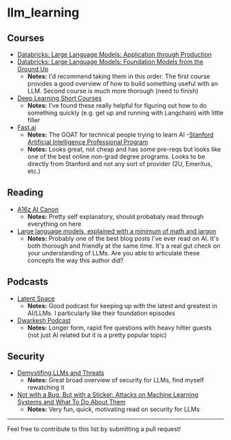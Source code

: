 # llm_learning

## Courses

- [Databricks: Large Language Models: Application through Production](https://www.edx.org/learn/computer-science/databricks-large-language-models-application-through-production)
- [Databricks: Large Language Models: Foundation Models from the Ground Up](https://www.edx.org/learn/computer-science/databricks-large-language-models-foundation-models-from-the-ground-up)
  - **Notes:** I'd recommend taking them in this order. The first course provides a good overview of how to build something useful with an LLM. Second course is much more thorough (need to finish)
- [Deep Learning Short Courses](https://www.deeplearning.ai/short-courses/)
  - **Notes:** I've found these really helpful for figuring out how to do something quickly (e.g. get up and running with Langchain) with little filler
- [Fast.ai](https://www.fast.ai/)
  - **Notes:** The GOAT for technical people trying to learn AI
-[Stanford Artificial Intelligence Professional Program](https://online.stanford.edu/programs/artificial-intelligence-professional-program)
  - **Notes:** Looks great, not cheap and has some pre-reqs but looks like one of the best online non-grad degree programs. Looks to be directly from Stanford and not any sort of provider (2U, Emeritus, etc.)

## Reading
- [A16z AI Canon](https://a16z.com/ai-canon/)
  - **Notes:** Pretty self explanatory, should probabaly read through everything on here
- [Large language models, explained with a minimum of math and jargon](https://www.understandingai.org/p/large-language-models-explained-with)
  - **Notes:** Probably one of the best blog posts I've ever read on AI. It's both thorough and friendly at the same time. It's a real gut check on your understanding of LLMs. Are you able to articulate these concepts the way this author did?

## Podcasts
- [Latent Space](https://www.google.com/url?sa=t&rct=j&q=&esrc=s&source=web&cd=&ved=2ahUKEwi22sLVrtmDAxWRlIkEHWP4AA0QFnoECBUQAQ&url=https%3A%2F%2Fpodcasts.apple.com%2Fus%2Fpodcast%2Flatent-space-the-ai-engineer-podcast-codegen-agents%2Fid1674008350&usg=AOvVaw1diCSuLVCEVR52PFrOOIYt&opi=89978449)
  - **Notes:** Good podcast for keeping up with the latest and greatest in AI/LLMs. I particularly like their foundation episodes
- [Dwarkesh Podcast](https://www.google.com/url?sa=t&rct=j&q=&esrc=s&source=web&cd=&cad=rja&uact=8&ved=2ahUKEwi71uX4rtmDAxUPjokEHSNCAfcQFnoECBUQAQ&url=https%3A%2F%2Fpodcasts.apple.com%2Fus%2Fpodcast%2Fdwarkesh-podcast%2Fid1516093381&usg=AOvVaw0ey-NOUFZ88ccXVDDLl7TC&opi=89978449)
  - **Notes:** Longer form, rapid fire questions with heavy hitter guests (not just AI related but it is a pretty popular topic)

## Security
- [Demystifing LLMs and Threats](https://www.youtube.com/watch?v=q_gDtOu1_7E)
  - **Notes:** Great broad overview of security for LLMs, find myself rewatching it
- [Not with a Bug, But with a Sticker: Attacks on Machine Learning Systems and What To Do About Them](https://www.amazon.com/Not-Bug-But-Sticker-Learning/dp/1119883989)
  - **Notes:** Very fun, quick, motivating read on security for LLMs


---

Feel free to contribute to this list by submitting a pull request!
